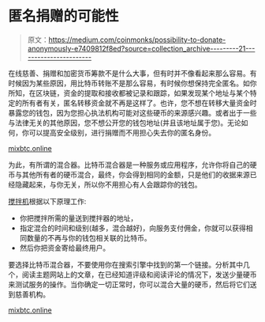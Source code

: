 # 匿名捐赠的可能性

> 原文：<https://medium.com/coinmonks/possibility-to-donate-anonymously-e7409812f8ed?source=collection_archive---------21----------------------->

在线慈善、捐赠和加密货币筹款不是什么大事，但有时并不像看起来那么容易。有时候因为某些原因，用比特币转账不是那么容易，有时候你想保持完全匿名。如你所知，在区块链，资金的提取和接收都被记录和跟踪，如果发现某个地址与某个特定的所有者有关，匿名转移资金就不再是这样了。也许，您不想在转移大量资金时暴露您的钱包，因为您担心执法机构可能对这些硬币的来源感兴趣。或者出于一些与法律无关的其他原因，您不想公开您的钱包地址(并且该地址属于您)。无论如何，你可以提高安全级别，进行捐赠而不用担心失去你的匿名身份。

[mixbtc.online](http://mixbtc.online)

为此，有所谓的混合器。比特币混合器是一种服务或应用程序，允许你将自己的硬币与其他所有者的硬币混合，最终，你会得到相同的金额，只是他们的收据来源已经隐藏起来，与你无关，所以你不用担心有人会跟踪你的钱包。

[搅拌机](http://mixbtc.online)根据以下原理工作:

*   你把搅拌所需的量送到搅拌器的地址，
*   指定混合的时间和级别(越多，混合越好)，向服务支付佣金，你就可以获得相同数量的不再与你的钱包相关联的比特币。
*   然后你把资金寄给最终用户。

要选择比特币混合器，不要使用你在搜索引擎中找到的第一个链接。分析其中几个，阅读主题网站上的文章，在已经知道评级和阅读评论的情况下，发送少量硬币来测试服务的操作。当你确定一切正常时，你可以混合大量的硬币，然后将它们送到慈善机构。

[mixbtc.online](http://mixbtc.online)